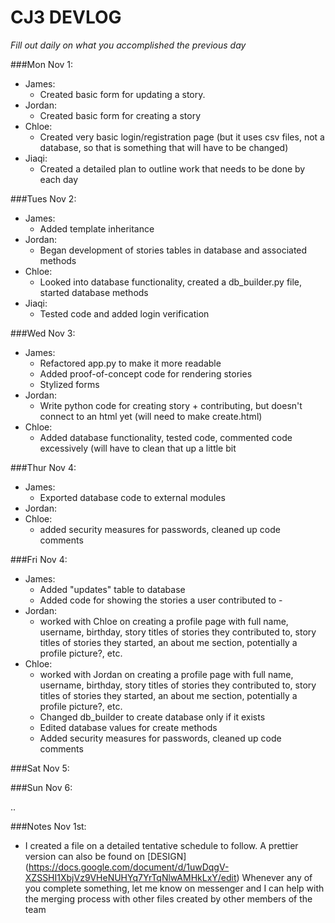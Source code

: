 # CJ3 DEVLOG
*Fill out daily on what you accomplished the previous day*

###Mon Nov 1:
- James:
    - Created basic form for updating a story.
- Jordan:
    - Created basic form for creating a story
- Chloe:
    - Created very basic login/registration page (but it uses csv files, not a database, so that is something that will have to be changed)
- Jiaqi:
    - Created a detailed plan to outline work that needs to be done by each day

###Tues Nov 2:
- James:
    - Added template inheritance
- Jordan:
    - Began development of stories tables in database and associated methods
- Chloe:
    - Looked into database functionality, created a db_builder.py file, started database methods
- Jiaqi:
    - Tested code and added login verification

###Wed Nov 3:
- James:
    - Refactored app.py to make it more readable
    - Added proof-of-concept code for rendering stories
    - Stylized forms
- Jordan:
    - Write python code for creating story + contributing, but doesn't connect to an html yet (will need to make create.html)
- Chloe:
    - Added database functionality, tested code, commented code excessively (will have to clean that up a little bit

###Thur Nov 4:
- James:
    - Exported database code to external modules
- Jordan:
- Chloe:
    - added security measures for passwords, cleaned up code comments

###Fri Nov 4:
- James:
    - Added "updates" table to database
    - Added code for showing the stories a user contributed to    - 
- Jordan:
    - worked with Chloe on creating a profile page with full name, username, birthday, story titles of stories they contributed to, story titles of stories they started, an about me section, potentially a profile picture?, etc.
- Chloe:
    - worked with Jordan on creating a profile page with full name, username, birthday, story titles of stories they contributed to, story titles of stories they started, an about me section, potentially a profile picture?, etc.
    - Changed db_builder to create database only if it exists
    - Edited database values for create methods
    - Added security measures for passwords, cleaned up code comments

###Sat Nov 5:


###Sun Nov 6:


..

###Notes
Nov 1st:
- I created a file on a detailed tentative schedule to follow. A prettier version can also be found on [DESIGN] (https://docs.google.com/document/d/1uwDqgV-XZSSHI1XbjVz9VHeNUHYq7YrTqNlwAMHkLxY/edit)  Whenever any of you complete something, let me know on messenger and I can help with the merging process with other files created by other members of the team

